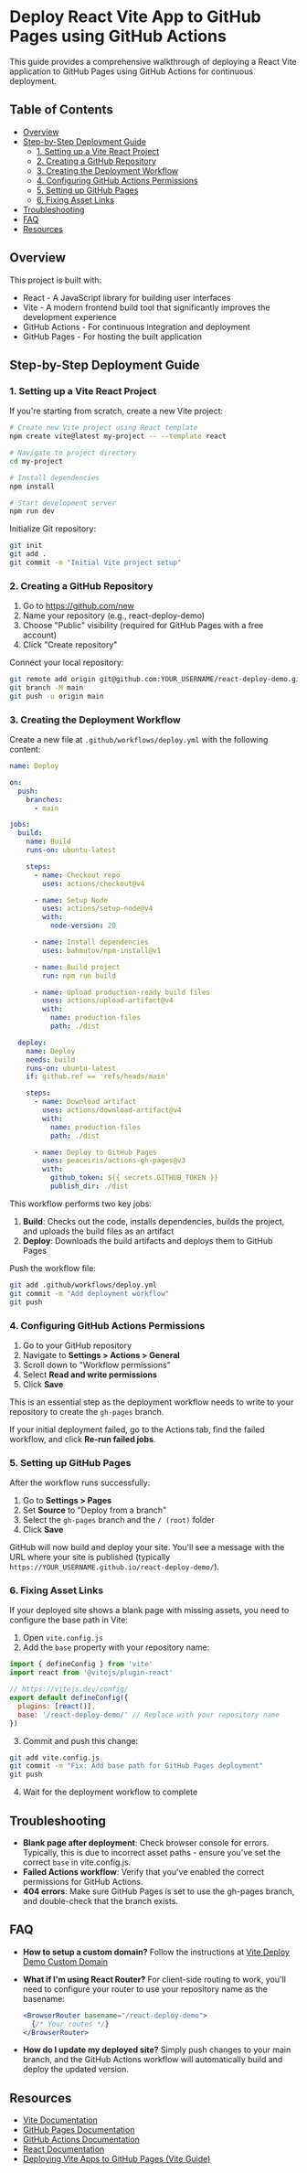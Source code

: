 # Deploy React Vite App to GitHub Pages using GitHub Actions

This guide provides a comprehensive walkthrough of deploying a React Vite application to GitHub Pages using GitHub Actions for continuous deployment.

## Table of Contents
- [Overview](#overview)
- [Step-by-Step Deployment Guide](#step-by-step-deployment-guide)
  - [1. Setting up a Vite React Project](#1-setting-up-a-vite-react-project)
  - [2. Creating a GitHub Repository](#2-creating-a-github-repository)
  - [3. Creating the Deployment Workflow](#3-creating-the-deployment-workflow)
  - [4. Configuring GitHub Actions Permissions](#4-configuring-github-actions-permissions)
  - [5. Setting up GitHub Pages](#5-setting-up-github-pages)
  - [6. Fixing Asset Links](#6-fixing-asset-links)
- [Troubleshooting](#troubleshooting)
- [FAQ](#faq)
- [Resources](#resources)


## Overview

This project is built with:
- React - A JavaScript library for building user interfaces
- Vite - A modern frontend build tool that significantly improves the development experience
- GitHub Actions - For continuous integration and deployment
- GitHub Pages - For hosting the built application

## Step-by-Step Deployment Guide

### 1. Setting up a Vite React Project

If you're starting from scratch, create a new Vite project:

```bash
# Create new Vite project using React template
npm create vite@latest my-project -- --template react

# Navigate to project directory
cd my-project

# Install dependencies
npm install

# Start development server
npm run dev
```

Initialize Git repository:

```bash
git init
git add .
git commit -m "Initial Vite project setup"
```

### 2. Creating a GitHub Repository

1. Go to https://github.com/new
2. Name your repository (e.g., react-deploy-demo)
3. Choose "Public" visibility (required for GitHub Pages with a free account)
4. Click "Create repository"

Connect your local repository:

```bash
git remote add origin git@github.com:YOUR_USERNAME/react-deploy-demo.git
git branch -M main
git push -u origin main
```

### 3. Creating the Deployment Workflow

Create a new file at `.github/workflows/deploy.yml` with the following content:

```yml
name: Deploy

on:
  push:
    branches:
      - main

jobs:
  build:
    name: Build
    runs-on: ubuntu-latest

    steps:
      - name: Checkout repo
        uses: actions/checkout@v4

      - name: Setup Node
        uses: actions/setup-node@v4
        with:
          node-version: 20

      - name: Install dependencies
        uses: bahmutov/npm-install@v1

      - name: Build project
        run: npm run build

      - name: Upload production-ready build files
        uses: actions/upload-artifact@v4
        with:
          name: production-files
          path: ./dist

  deploy:
    name: Deploy
    needs: build
    runs-on: ubuntu-latest
    if: github.ref == 'refs/heads/main'

    steps:
      - name: Download artifact
        uses: actions/download-artifact@v4
        with:
          name: production-files
          path: ./dist

      - name: Deploy to GitHub Pages
        uses: peaceiris/actions-gh-pages@v3
        with:
          github_token: ${{ secrets.GITHUB_TOKEN }}
          publish_dir: ./dist
```

This workflow performs two key jobs:
1. **Build**: Checks out the code, installs dependencies, builds the project, and uploads the build files as an artifact
2. **Deploy**: Downloads the build artifacts and deploys them to GitHub Pages

Push the workflow file:

```bash
git add .github/workflows/deploy.yml
git commit -m "Add deployment workflow"
git push
```

### 4. Configuring GitHub Actions Permissions

1. Go to your GitHub repository
2. Navigate to **Settings > Actions > General**
3. Scroll down to "Workflow permissions"
4. Select **Read and write permissions**
5. Click **Save**

This is an essential step as the deployment workflow needs to write to your repository to create the `gh-pages` branch.

If your initial deployment failed, go to the Actions tab, find the failed workflow, and click **Re-run failed jobs**.

### 5. Setting up GitHub Pages

After the workflow runs successfully:

1. Go to **Settings > Pages**
2. Set **Source** to "Deploy from a branch"
3. Select the `gh-pages` branch and the `/ (root)` folder
4. Click **Save**

GitHub will now build and deploy your site. You'll see a message with the URL where your site is published (typically `https://YOUR_USERNAME.github.io/react-deploy-demo/`).

### 6. Fixing Asset Links

If your deployed site shows a blank page with missing assets, you need to configure the base path in Vite:

1. Open `vite.config.js`
2. Add the `base` property with your repository name:

```javascript
import { defineConfig } from 'vite'
import react from '@vitejs/plugin-react'

// https://vitejs.dev/config/
export default defineConfig({
  plugins: [react()],
  base: '/react-deploy-demo/' // Replace with your repository name
})
```

3. Commit and push this change:

```bash
git add vite.config.js
git commit -m "Fix: Add base path for GitHub Pages deployment"
git push
```

4. Wait for the deployment workflow to complete

## Troubleshooting

- **Blank page after deployment**: Check browser console for errors. Typically, this is due to incorrect asset paths - ensure you've set the correct `base` in vite.config.js.
- **Failed Actions workflow**: Verify that you've enabled the correct permissions for GitHub Actions.
- **404 errors**: Make sure GitHub Pages is set to use the gh-pages branch, and double-check that the branch exists.

## FAQ

- **How to setup a custom domain?**
  Follow the instructions at [Vite Deploy Demo Custom Domain](https://github.com/sitek94/vite-deploy-demo-custom-domain)

- **What if I'm using React Router?**
  For client-side routing to work, you'll need to configure your router to use your repository name as the basename:
  ```jsx
  <BrowserRouter basename="/react-deploy-demo">
    {/* Your routes */}
  </BrowserRouter>
  ```

- **How do I update my deployed site?**
  Simply push changes to your main branch, and the GitHub Actions workflow will automatically build and deploy the updated version.

## Resources

- [Vite Documentation](https://vitejs.dev/)
- [GitHub Pages Documentation](https://docs.github.com/en/pages)
- [GitHub Actions Documentation](https://docs.github.com/en/actions)
- [React Documentation](https://react.dev/)
- [Deploying Vite Apps to GitHub Pages (Vite Guide)](https://vitejs.dev/guide/static-deploy.html#github-pages)
